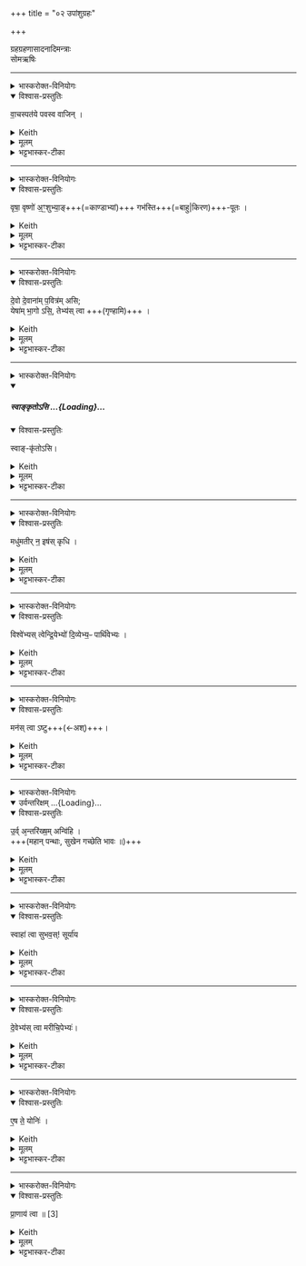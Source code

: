 +++
title = "०२ उपांशुग्रहः"

+++

ग्रहग्रहणासादनादिमन्त्राः  
सोमऋषिः

_______
<details><summary>भास्करोक्त-विनियोगः</summary>

1उपांशुग्रहं गृह्णाति । 'प्राणो वा एष यदुपांशुः' इत्यादि ब्राह्मणम्  ।  
अयं च त्रिर्हस्तेन गृह्यते । ' ब्रह्मवादिनो वदन्ति कस्मात्सत्यात्त्रयः पशूनां हस्तादानाः'  इत्यादि ब्राह्मणम्  ।  
तत्र प्रथमम् अष्टकृत्वो ऽभिषुतं प्रथमाभ्याम् अंशुभ्याम् अन्तर्धाय उपांशुं गृह्णाति - वाचस्पतय इति ॥ 
</details>
<details open><summary>विश्वास-प्रस्तुतिः</summary>

वा॒चस्पत॑ये पवस्व वाजिन् ।
</details>
<details><summary>Keith</summary>

Be pure for the lord of speech, O strong one;
</details>
<details><summary>मूलम्</summary>

वा॒चस्पत॑ये पवस्व वाजिन् ।
</details>
<details><summary>भट्टभास्कर-टीका</summary>

वाचस्पतिः प्राणः, वाचः प्रापकत्वात् । 'षष्ठ्याः पतिपुत्र' इति विसर्जनीयस्य सत्वम् । वाचस्पतय इति 'सावेकाचः' इति षष्ठ्या उदात्तत्वम् । तदर्थं हे सोम पवस्व आभ्यामंशुभ्यामात्मानं शोधय । हे वाजिन् वेगवन् निस्सरणे । यद्वा - अन्नवन् यागद्वारेण । 'अरुणो ह स्माहौपवेशः' इत्यारभ्य 'प्रातस्सवनमेव तेनाप्नोति' इति ब्राह्मणम्, 'ब्रह्मवादिनो वदन्ति पवित्रवन्तोन्ये ग्रहा गृह्यन्ते' इत्यारभ्य 'वाचैवैनं पवयति' इत्यन्तं च, 'षड्भिरंशुभिः पवयति' इत्यादि च ॥
</details>

_______
<details><summary>भास्करोक्त-विनियोगः</summary>

2एकादशकृत्वोभिषुतं मध्यमाभ्याम् अन्तर्धाय द्वितीयं गृह्णाति- वृषा वृष्ण इति ॥ 
</details>
<details open><summary>विश्वास-प्रस्तुतिः</summary>

वृषा॒ वृष्णो॑ अ॒ꣳ॒शुभ्या॒ङ्+++(=काण्डाभ्यां)+++ गभ॑स्ति+++(=बाहु|किरण)+++-पूतः ।
</details>
<details><summary>Keith</summary>

male, purified by the arms  
with the shoots of the male; 
</details>
<details><summary>मूलम्</summary>

वृषा॒ वृष्णो॑ अ॒ꣳ॒शुभ्या॒ङ्गभ॑स्तिपूतः ।
</details>
<details><summary>भट्टभास्कर-टीका</summary>

हे सोम **वृषा** वर्षिता उत्पादकस्त्वमभीष्टानाम् । 'कनिन्युवृषि' इत्यादिना कनिन्प्रत्ययः । स एवं **वृष्णस्** तवैवांशुभ्यां पवस्वात्मानं **गभस्तिपूतः** गभस्तिभिर् अंशुभिः पूर्वमेव पूतश्शोधितस्सन् इदानीमंशुभ्यां पवस्वेति । 'तृतीया कर्मणि' इति पूर्वपदप्रकृतिस्वरत्वम् । 'वृष्णो ह्येतावंशू'  इत्यादि ब्राह्मणम् , 'एकादशकृत्वो द्वितीयम्' इत्यादि च ॥
</details>


_______
<details><summary>भास्करोक्त-विनियोगः</summary>

3द्वादश-कृत्वो ऽभिषुतम् उत्तमाभ्याम् अन्तर्धाय तृतीयं गृह्णाति - देवो देवानामिति ॥
</details>
<details open><summary>विश्वास-प्रस्तुतिः</summary>

दे॒वो दे॒वाना॑म् प॒वित्र॑म् असि;    
येषा॑म् भा॒गो ऽसि॒, तेभ्य॑स् त्वा  +++(गृण्हामि)+++ ।
</details>
<details><summary>Keith</summary>

thou art the god purifier of gods; to those thee whose portion thou art!

</details>
<details><summary>मूलम्</summary>

दे॒वो दे॒वाना॑म्प॒वित्र॑मसि ...    
येषा॑म्भा॒गोऽसि॒ तेभ्य॑स्त्वा  +++(गृण्हामि)+++ ।
</details>
<details><summary>भट्टभास्कर-टीका</summary>

हे सोम देवो देवनादिगुणयुक्तस्त्वं देवानां पावित्रं पावनकारणमसि । 'पुवस्संज्ञायां' इतीत्रप्रत्ययः । त्वं हि देव एव सन् देवानां पवित्रमसीति भावः । केषाम्? येषां त्वं देवानां भागोसि तेषां पवित्रमसि । भज्यत इति भागः, कर्मणि घञ्, 'कर्षात्त्वतः' इत्यन्तोदात्तत्वम् । तस्मात्तेभ्यस्त्वां गृह्णामीति शेषः । त्वं चाभ्यामंशुभ्यां पवस्वात्मानमिति सम्बध्यते । 'देवो ह्येष सन् देवानां पवित्रम्' इत्यादि ब्राह्मणम्  । 'द्वादशकृत्वस्तृतीयं' इत्यादि च ॥
</details>

_______
<details><summary>भास्करोक्त-विनियोगः</summary>

4प्रतिप्रस्थातुर् हस्ताद् ग्रहम् आदत्ते - स्वां कृतोसीति ॥ 
</details>
<div class="js_include" includetitle="false" newlevelforh1="5" unfilled url="/vedAH_yajuH/taittirIyam/sArasvata-vibhAgaH/saMhitA/yajuH/sarva-prastutiH/1/4_somAbhiShavAdi/03_antaryAmagrahaH/svAnkRtosi.md">
<details open><summary><h5>स्वाङ्कृतोऽसि ...{Loading}...</h5></summary>
<details open><summary>विश्वास-प्रस्तुतिः</summary>

स्वाङ्-कृ॑तोऽसि।
</details>
<details><summary>Keith</summary>

Thou art he who is appropriated;
</details>
<details><summary>मूलम्</summary>

स्वाङ्कृ॑तोऽसि।
</details>
<details><summary>भट्टभास्कर-टीका</summary>

स्वीकृतोसीत्यर्थः । अस्वस्स्वो भवतीति स्वाम्, च्विः, ईत्वापवाद आम्भावश्छान्दसः । 'ऊर्यादिच्विडाचश्च' इति गतित्वात् 'गतिरनन्तरः' इति पूर्वपदप्रकृतिस्वरत्वम् । 'प्राणमेव स्वमकृत' इति ब्राह्मणम् ॥
</details>

_______
<details><summary>भास्करोक्त-विनियोगः</summary>

'5ग्रहमवेक्षते - मधुमतीरिति ॥ '
</details>
<details open><summary>विश्वास-प्रस्तुतिः</summary>

मधु॑मतीर् न॒ इष॑स् कृधि ।
</details>
<details><summary>Keith</summary>

make our food full of sweetness for us;
</details>
<details><summary>मूलम्</summary>

मधु॑मतीर्न॒ इष॑स्कृधि ।
</details>
<details><summary>भट्टभास्कर-टीका</summary>

5ग्रहमवेक्षते - मधुमतीरिति ॥ मधुमत्यः मधुररसाः इषः अन्नानि नः अस्माकं कृधि कुरु । मधुमतीः कुर्विति वा । प्राणात्मना ग्रह उच्यते, 'प्राणो वा एष यदुपांशुः' इति चाभेदं प्रतिपादयति । 'सर्वमेवास्मा इदं स्वदयति' इति ब्राह्मणम् । करोतेर्लोटि 'बहुलं छन्दसि' इति शपो लुक् । ' श्रुश्रुणुपॄकृवृभ्यश्छन्दसि' इति हेर्धिभावः । 'कः करत्' इत्यादिना विसर्जनीयस्य सत्वम् ॥
</details>

_______
<details><summary>भास्करोक्त-विनियोगः</summary>

6एनम् ऊर्ध्वम् उन्मार्ष्टि - विश्वेभ्य इति ॥
</details>
<details open><summary>विश्वास-प्रस्तुतिः</summary>

विश्वे॑भ्यस् त्वेन्द्रि॒येभ्यो॑ दि॒व्येभ्य॒ᳶ पार्थि॑वेभ्यः ।
</details>
<details><summary>Keith</summary>

to all the powers of sky

and earth thee!
</details>
<details><summary>मूलम्</summary>

विश्वे॑भ्यस्त्वेन्द्रि॒येभ्यो॑ दि॒व्येभ्य॒ᳶ पार्थि॑वेभ्यः ।
</details>
<details><summary>भट्टभास्कर-टीका</summary>

विश्वेभ्यः इन्द्रियेभ्य इन्द्रेणेश्वरेण सृष्टेभ्यः । 'इन्द्रियमिन्द्रलिङ्गम्' इत्यादौ निपात्यते । के पुनस्ते ? देवा मनुष्याश्च । 'उभयेष्वेव देवमनुष्येषु प्राणान्दधाति' इति ब्राह्मणम् । तानेवाह – दिव्येभ्यः पार्थिवेभ्य इति । दिवमर्हन्तीति दिव्याः । 'छन्दसि च' इति यत्प्रत्ययः । पृथिव्यां भवाः पार्थिवाः । 'पृथिव्या ञाञौ' इत्यञ्प्रत्ययः । एतेभ्यस्त्वामुपांशुग्रहं प्राणभूतमुन्मार्ज्मीति शेषः । एतेषां प्राणस्थित्यर्थं, यदाह 'उभयेष्वेव देवमनुष्येषु प्राणान्दधाति' इति । यद्वा - इन्द्रियशब्देन चक्षुरादीनामधिपतय आदित्यादय उच्यन्ते । तत्र दिव्यानि ज्ञानेन्द्रियाणि, पार्थिवानि कर्मेन्द्रियाणि, तदर्थं त्वामुन्मार्ज्मीति ॥
</details>

_______
<details><summary>भास्करोक्त-विनियोगः</summary>

7तम् आदायोत्तिष्ठति - मनस्त्वाष्ट्विति ॥
</details>
<details open><summary>विश्वास-प्रस्तुतिः</summary>

मन॑स् त्वा ऽष्टु+++(←अश्)+++।
</details>
<details><summary>Keith</summary>

May mind enter thee.

</details>
<details><summary>मूलम्</summary>

मन॑स्त्वाष्टु।
</details>
<details><summary>भट्टभास्कर-टीका</summary>

7तम् आदायोत्तिष्ठति - मनस्त्वाष्ट्विति ॥ मननधर्मा प्राणो **मन** इत्युच्यते । सूर्यार्त्मना हे ग्रह **मनस् त्वा** त्वाम् **अष्टु** अश्नुभ्यां व्याप्नोतु ।

अश्नोतेर्व्यत्ययेन परस्मैपदम्, 'बहुलं छन्दसि' इति शपो लुक्, व्रश्चादिना षत्वम् । 'मनस्त्वाष्ट्वित्याह मन एवाश्नुते' इत्यादि ब्राह्मणम्  ॥
</details>

_______
<details><summary>भास्करोक्त-विनियोगः</summary>

8आहवनीयं प्रति गच्छति - उर्विति ॥ व्याख्यातम् । 'अन्तरिक्षदेवत्यो हि प्राणः' इत्यादि ब्राह्मणम्  ॥

</details>
<div class="js_include" includetitle="false" newlevelforh1="5" unfilled="" url="/vedAH_yajuH/taittirIyam/sArasvata-vibhAgaH/saMhitA/yajuH/sarva-prastutiH/1/1_darshapUrNamAsAdi/02_barhirAstaraNam/urvantarixam.md">
<details open><summary><h10>उर्वन्तरिक्षम् ...{Loading}...</h10></summary>
<details open><summary>विश्वास-प्रस्तुतिः</summary>

उ॒र्व् अ᳕न्तरि॑ख्ष॒म् अन्वि॑हि ।  
+++(महान् पन्थाः, सुखेन गच्छेति भावः ॥)+++
</details>
<details><summary>Keith</summary>

Fare along the wide atmosphere.
</details>
<details><summary>मूलम्</summary>

उ॒र्व॑न्तरि॑ख्ष॒मन्वि॑हि ।
</details>
<details><summary>भट्टभास्कर-टीका</summary>

18प्रत्यागच्छति - उर्विति गायत्र्यैकपदया ॥ उरु विस्तीर्णमन्तरिक्षं अन्विहि अनुगच्छ । महान् पन्थाः, सुखेन गच्छेति भावः ॥
</details>
</details>
</div>  



_______
<details><summary>भास्करोक्त-विनियोगः</summary>

9जुहोति - स्वाहा त्वेति ॥
</details>
<details open><summary>विश्वास-प्रस्तुतिः</summary>

स्वाहा॑ त्वा सुभव॒स्! सूर्या॑य
</details>
<details><summary>Keith</summary>

Hail! Thee, of kindly nature, to the sun!
</details>
<details><summary>मूलम्</summary>

स्वाहा॑ त्वा सुभव॒स्सूर्या॑य
</details>
<details><summary>भट्टभास्कर-टीका</summary>

हे ग्रह उपांशो **त्वा** त्वां **स्वाहा** स्वाहुतं करोमीति शेषः । हे **सुभवः** हे प्राणात्मक, उक्तं हि - 'प्राणो वा एष यदुपांशुः' इति । तत्र स्वस्मादात्मनो जाताः स्वभवसः प्राणाः । 'गतिकारकयोरपि' इति भवतेरसुन् । 'प्राणा वै स्वभवसो देवाः' ` इति च ब्राह्मणम् । तत्र स्वभवसो देवान् सुभव इत्याचष्टे परोक्षत्वाय । 'तेष्वेव परोक्षं जुहोति' इत्यादि ब्राह्माणम् । तत्र पूर्वपदस्य सम्प्रसारणं, उत्तरपदस्य विभक्तिव्यत्ययः कृतः । सूर्याय प्राणानामात्मभूताय त्वां स्वाहुतं करोमीति ॥
</details>

_______
<details><summary>भास्करोक्त-विनियोगः</summary>

10ग्रहलेपं पाणिना मध्यमे परिधौ निमार्ष्टि - देवेभ्यस्त्वेति ॥
</details>
<details open><summary>विश्वास-प्रस्तुतिः</summary>

दे॒वेभ्य॑स् त्वा मरीचि॒पेभ्यः॑।
</details>
<details><summary>Keith</summary>

To the gods that drink the rays thee
</details>
<details><summary>मूलम्</summary>

दे॒वेभ्य॑स्त्वा मरीचि॒पेभ्यः॑।
</details>
<details><summary>भट्टभास्कर-टीका</summary>

मरीचिशब्देन मरीचिमान् सूर्य उच्यते, यस्मै ग्रहः पूर्वं हुतः । 'लुगकारेकाररेफाश्च' इति मत्वर्थीयस्य लुक् । साहचर्याद्वोच्यते । मरीचिमत्सूर्यमण्डलं पान्ति रक्षन्तीति मरीचिपाः रश्मयः । 'आदित्यस्य वै रश्मयो देवा मरीचिपाः' इति ब्राह्मणम् । यद्वा - आदित्यस्य् मरीचिनैव विश्वं पान्ति तामेव पिबन्तीति वा मरीचिपाः देवविशेषाः । 'आदित्यस्व वै रश्मयः' इति च गुणभूतत्वमुच्यते । आदित्यस्य रश्मिस्थानीया इति यावत् । तेभ्यो देवेभ्यस्त्वां ग्रहलेपं निमार्ज्मीति शेषः ॥
</details>

_______
<details><summary>भास्करोक्त-विनियोगः</summary>

11आग्रयणस्थाल्याः ग्रहस्य संस्रावम् अपनयति - एष ते योनिरिति ॥
</details>
<details open><summary>विश्वास-प्रस्तुतिः</summary>

ए॒ष ते॒ योनिः॑ ।
</details>
<details><summary>Keith</summary>

This is thy birthplace;
</details>
<details><summary>मूलम्</summary>

ए॒ष ते॒ योनिः॑ ।
</details>
<details><summary>भट्टभास्कर-टीका</summary>

हे उपांशुसंस्राव एष आग्रयणस्थाल्याख्यस्ते तव योनिः स्थानम्, यत्र निहितस्त्वं यागसिद्ध्यै सम्पत्स्यसे । अतस्तं प्रविशेति शेषः ॥
</details>
</details>
</div>  



_______
<details><summary>भास्करोक्त-विनियोगः</summary>

12उपांशुपात्रं दक्षिणत उपांशुसवनेन संस्पृष्टं सादयति - प्राणायत्वेति ॥
</details>
<details open><summary>विश्वास-प्रस्तुतिः</summary>

प्रा॒णाय॑ त्वा ॥ [3]  
</details>
<details><summary>Keith</summary>

to expiration thee!
</details>
<details><summary>मूलम्</summary>

प्रा॒णाय॑ त्वा ॥ [3]  
</details>
<details><summary>भट्टभास्कर-टीका</summary>

प्राणार्थं त्वां सादयामीति शेषः । थाथादिस्वरेणान्तोदात्तः प्राणशब्दः । 'प्राणापानौ वा एतौ यदुपांश्वन्तर्यामौ व्यान उपांशुसवनः' इत्यादि ब्राह्मणम् , 'सवर्मायुरेति' इत्यन्तम् ॥


इति चतुर्थे द्वितीयः ॥  
</details>

